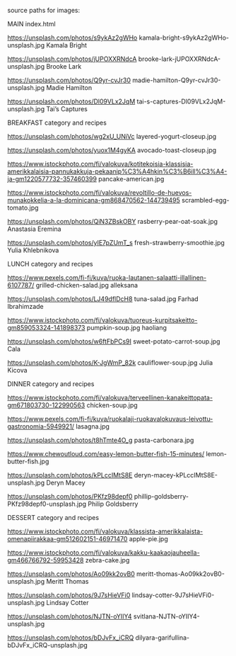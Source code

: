source paths for images:

MAIN index.html

https://unsplash.com/photos/s9ykAz2gWHo kamala-bright-s9ykAz2gWHo-unsplash.jpg Kamala Bright

https://unsplash.com/photos/jUPOXXRNdcA brooke-lark-jUPOXXRNdcA-unsplash.jpg Brooke Lark

https://unsplash.com/photos/Q9yr-cvJr30 madie-hamilton-Q9yr-cvJr30-unsplash.jpg Madie Hamilton

https://unsplash.com/photos/Dl09VLx2JqM tai-s-captures-Dl09VLx2JqM-unsplash.jpg Tai’s Captures

BREAKFAST category and recipes

https://unsplash.com/photos/wg2xU_UNiVc layered-yogurt-closeup.jpg

https://unsplash.com/photos/yuox1M4gyKA avocado-toast-closeup.jpg

https://www.istockphoto.com/fi/valokuva/kotitekoisia-klassisia-amerikkalaisia-pannukakkuja-pekaanip%C3%A4hkin%C3%B6ill%C3%A4-ja-gm1220577732-357460399 pancake-american.jpg

https://www.istockphoto.com/fi/valokuva/revoltillo-de-huevos-munakokkelia-a-la-dominicana-gm868470562-144739495
scrambled-egg-tomato.jpg

https://unsplash.com/photos/QiN3ZBskOBY rasberry-pear-oat-soak.jpg Anastasia Eremina

https://unsplash.com/photos/yIE7pZUmT_s fresh-strawberry-smoothie.jpg Yulia Khlebnikova

LUNCH category and recipes

https://www.pexels.com/fi-fi/kuva/ruoka-lautanen-salaatti-illallinen-6107787/ grilled-chicken-salad.jpg
alleksana

https://unsplash.com/photos/LJ49dflDcH8 tuna-salad.jpg Farhad Ibrahimzade

https://www.istockphoto.com/fi/valokuva/tuoreus-kurpitsakeitto-gm859053324-141898373 pumpkin-soup.jpg haoliang

https://unsplash.com/photos/w6ftFbPCs9I sweet-potato-carrot-soup.jpg Cala

https://unsplash.com/photos/K-JgWmP_82k cauliflower-soup.jpg Julia Kicova

DINNER category and recipes

https://www.istockphoto.com/fi/valokuva/terveellinen-kanakeittopata-gm671803730-122990563 chicken-soup.jpg

https://www.pexels.com/fi-fi/kuva/ruokalaji-ruokavalokuvaus-leivottu-gastronomia-5949921/ lasagna.jpg

https://unsplash.com/photos/t8hTmte4O_g pasta-carbonara.jpg

https://www.chewoutloud.com/easy-lemon-butter-fish-15-minutes/ lemon-butter-fish.jpg

https://unsplash.com/photos/kPLccIMtS8E deryn-macey-kPLccIMtS8E-unsplash.jpg Deryn Macey

https://unsplash.com/photos/PKfz98depf0 phillip-goldsberry-PKfz98depf0-unsplash.jpg Philip Goldsberry

DESSERT category and recipes

https://www.istockphoto.com/fi/valokuva/klassista-amerikkalaista-omenapiirakkaa-gm512602151-46971470 apple-pie.jpg

https://www.istockphoto.com/fi/valokuva/kakku-kaakaojauheella-gm466766792-59953428 zebra-cake.jpg

https://unsplash.com/photos/Ao09kk2ovB0 meritt-thomas-Ao09kk2ovB0-unsplash.jpg Meritt Thomas

https://unsplash.com/photos/9J7sHieVFi0 lindsay-cotter-9J7sHieVFi0-unsplash.jpg Lindsay Cotter

https://unsplash.com/photos/NJTN-oYIIY4 svitlana-NJTN-oYIIY4-unsplash.jpg

https://unsplash.com/photos/bDJvFx_iCRQ dilyara-garifullina-bDJvFx_iCRQ-unsplash.jpg
